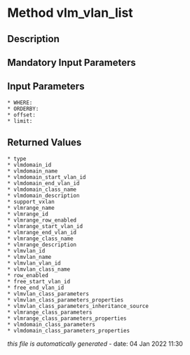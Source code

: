# Method vlm_vlan_list

## Description
	

## Mandatory Input Parameters

## Input Parameters
	* WHERE:
	* ORDERBY:
	* offset:
	* limit:

## Returned Values
	* type
	* vlmdomain_id
	* vlmdomain_name
	* vlmdomain_start_vlan_id
	* vlmdomain_end_vlan_id
	* vlmdomain_class_name
	* vlmdomain_description
	* support_vxlan
	* vlmrange_name
	* vlmrange_id
	* vlmrange_row_enabled
	* vlmrange_start_vlan_id
	* vlmrange_end_vlan_id
	* vlmrange_class_name
	* vlmrange_description
	* vlmvlan_id
	* vlmvlan_name
	* vlmvlan_vlan_id
	* vlmvlan_class_name
	* row_enabled
	* free_start_vlan_id
	* free_end_vlan_id
	* vlmvlan_class_parameters
	* vlmvlan_class_parameters_properties
	* vlmvlan_class_parameters_inheritance_source
	* vlmrange_class_parameters
	* vlmrange_class_parameters_properties
	* vlmdomain_class_parameters
	* vlmdomain_class_parameters_properties


*this file is automatically generated* - date: 04 Jan 2022 11:30